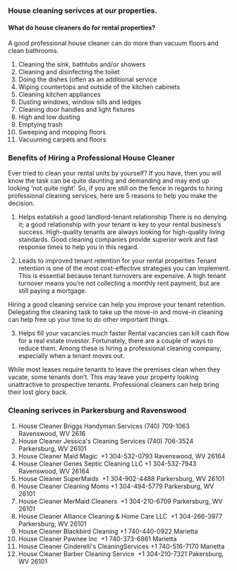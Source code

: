 ### House cleaning serivces at our properties.

#### What do house cleaners do for rental properties?
A good professional house cleaner can do more than vacuum floors and clean bathrooms.


1. Cleaning the sink, bathtubs and/or showers
2. Cleaning and disinfecting the toilet
3. Doing the dishes (often as an additional service
4. Wiping countertops and outside of the kitchen cabinets
5. Cleaning kitchen appliances
6. Dusting windows, window sills and ledges
7. Cleaning door handles and light fixtures
8. High and low dusting
9. Emptying trash
10. Sweeping and mopping floors
11. Vacuuming carpets and floors

### Benefits of Hiring a Professional House Cleaner
Ever tried to clean your rental units by yourself? If you have, then you will know the task can be quite daunting and demanding and may end up looking ‘not quite right’. So, if you are still on the fence in regards to hiring professional cleaning services, here are 5 reasons to help you make the decision.

1. Helps establish a good landlord-tenant relationship
There is no denying it; a good relationship with your tenant is key to your rental business’s success. High-quality tenants are always looking for high-quality living standards. Good cleaning companies provide superior work and fast response times to help you in this regard.

2. Leads to improved tenant retention for your rental properties
Tenant retention is one of the most cost-effective strategies you can implement. This is essential because tenant turnovers are expensive. A high tenant turnover means you’re not collecting a monthly rent payment, but are still paying a mortgage.

Hiring a good cleaning service can help you improve your tenant retention. Delegating the cleaning task to take up the move-in and move-in cleaning can help free up your time to do other important things.

3. Helps fill your vacancies much faster
Rental vacancies can kill cash flow for a real estate investor. Fortunately, there are a couple of ways to reduce them. Among these is hiring a professional cleaning company, especially when a tenant moves out.

While most leases require tenants to leave the premises clean when they vacate, some tenants don’t. This may leave your property looking unattractive to prospective tenants. Professional cleaners can help bring their lost glory back.

### Cleaning serivces in Parkersburg and Ravenswood
1. House Cleaner	Briggs Handyman Services		(740) 709-1063					Ravenswood, WV 2616
2. House Cleaner	Jessica's Cleaning Services		(740) 706-3524					Parkersburg, WV 26101
3. House Cleaner	Maid Magic		 +1 304-532-0793					Ravenswood, WV 26164
4. House Cleaner	Genes Septic Cleaning LLC		+1 304-532-7943					Ravenswood, WV 26164
5. House Cleaner	SuperMaids		 +1 304-902-4488					Parkersburg, WV 26101
6. House Cleaner	Cleaning Moms		+1 304-494-5779					Parkersburg, WV 26101
7. House Cleaner	MerMaid Cleaners		 +1 304-210-6709					Parkersburg, WV 26101
8. House Cleaner	Alliance  Cleaning & Home Care LLC		 +1 304-266-3977					Parkersburg, WV 26101
9. House Cleaner	Blackbird Cleaning		+1 740-440-0922					Marietta
10. House Cleaner	Pawnee Inc		 +1 740-373-6861					Marietta
11. House Cleaner	Cinderelli's CleaningServices		+1 740-516-7170					Marietta
12. House Cleaner	Barber Cleaning Service		 +1 304-210-7321					Pakersburg, WV 26101
